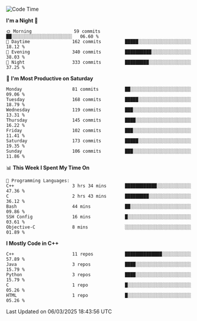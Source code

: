 <!--START_SECTION:waka-->
![Code Time](http://img.shields.io/badge/Code%20Time-301%20hrs%2051%20mins-blue)

**I'm a Night 🦉** 

```text
🌞 Morning                59 commits          ██░░░░░░░░░░░░░░░░░░░░░░░   06.60 % 
🌆 Daytime                162 commits         █████░░░░░░░░░░░░░░░░░░░░   18.12 % 
🌃 Evening                340 commits         ██████████░░░░░░░░░░░░░░░   38.03 % 
🌙 Night                  333 commits         █████████░░░░░░░░░░░░░░░░   37.25 % 
```
📅 **I'm Most Productive on Saturday** 

```text
Monday                   81 commits          ██░░░░░░░░░░░░░░░░░░░░░░░   09.06 % 
Tuesday                  168 commits         █████░░░░░░░░░░░░░░░░░░░░   18.79 % 
Wednesday                119 commits         ███░░░░░░░░░░░░░░░░░░░░░░   13.31 % 
Thursday                 145 commits         ████░░░░░░░░░░░░░░░░░░░░░   16.22 % 
Friday                   102 commits         ███░░░░░░░░░░░░░░░░░░░░░░   11.41 % 
Saturday                 173 commits         █████░░░░░░░░░░░░░░░░░░░░   19.35 % 
Sunday                   106 commits         ███░░░░░░░░░░░░░░░░░░░░░░   11.86 % 
```


📊 **This Week I Spent My Time On** 

```text
💬 Programming Languages: 
C++                      3 hrs 34 mins       ████████████░░░░░░░░░░░░░   47.36 % 
C                        2 hrs 43 mins       █████████░░░░░░░░░░░░░░░░   36.12 % 
Bash                     44 mins             ██░░░░░░░░░░░░░░░░░░░░░░░   09.86 % 
SSH Config               16 mins             █░░░░░░░░░░░░░░░░░░░░░░░░   03.61 % 
Objective-C              8 mins              ░░░░░░░░░░░░░░░░░░░░░░░░░   01.89 % 
```

**I Mostly Code in C++** 

```text
C++                      11 repos            ██████████████░░░░░░░░░░░   57.89 % 
Java                     3 repos             ████░░░░░░░░░░░░░░░░░░░░░   15.79 % 
Python                   3 repos             ████░░░░░░░░░░░░░░░░░░░░░   15.79 % 
C                        1 repo              █░░░░░░░░░░░░░░░░░░░░░░░░   05.26 % 
HTML                     1 repo              █░░░░░░░░░░░░░░░░░░░░░░░░   05.26 % 
```




 Last Updated on 06/03/2025 18:43:56 UTC
<!--END_SECTION:waka-->
